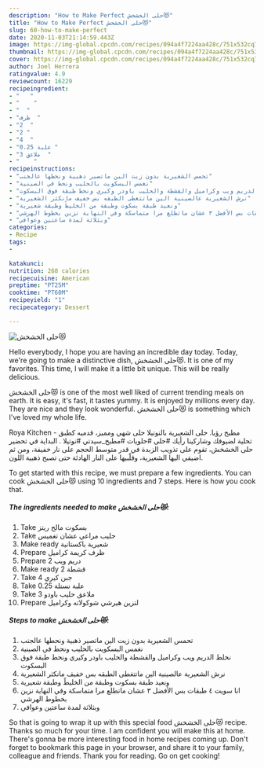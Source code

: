 ```yaml
---
description: "How to Make Perfect حلى الخشخش😻"
title: "How to Make Perfect حلى الخشخش😻"
slug: 60-how-to-make-perfect
date: 2020-11-03T21:14:59.443Z
image: https://img-global.cpcdn.com/recipes/094a4f7224aa428c/751x532cq70/الصورة-الرئيسية-لوصفةحلى-الخشخش😻.jpg
thumbnail: https://img-global.cpcdn.com/recipes/094a4f7224aa428c/751x532cq70/الصورة-الرئيسية-لوصفةحلى-الخشخش😻.jpg
cover: https://img-global.cpcdn.com/recipes/094a4f7224aa428c/751x532cq70/الصورة-الرئيسية-لوصفةحلى-الخشخش😻.jpg
author: Joel Herrera
ratingvalue: 4.9
reviewcount: 16229
recipeingredient:
- "   "
- "    "
- "  "
- "ظرف  "
- "2  "
- "2 "
- "4  "
- "0.25 علبة "
- "3 ملاعق  "
- "    "
recipeinstructions:
- "تحمس الشعيرية بدون زيت الين ماتصير ذهبية ونحطها عالجنب"
- "نغمس البسكويت بالحليب ونحط في الصينية"
- "نخلط الدريم ويب وكراميل والقشطة والحليب باودر وكيري ونحط طبقة فوق البسكوت"
- "نرش الشعيرية عالصينية الين ماتتغطى الطبقه بس خفيف مانكثر الشعيرية"
- "ونعيد طبقة بسكوت وطبقة من الخليطً وطبقة شعيرية"
- "انا سويت ٤ طبقات بس الأفضل ٣ عشان ماتطلع مرا متماسكة وفي النهاية نزين بخطوط الهرشي"
- "وبثلاثة لمدة ساعتين وعوافي"
categories:
- Recipe
tags:
- 

katakunci:  
nutrition: 268 calories
recipecuisine: American
preptime: "PT25M"
cooktime: "PT60M"
recipeyield: "1"
recipecategory: Dessert

---
```



![حلى الخشخش😻](https://img-global.cpcdn.com/recipes/094a4f7224aa428c/751x532cq70/الصورة-الرئيسية-لوصفةحلى-الخشخش😻.jpg)

Hello everybody, I hope you are having an incredible day today. Today, we're going to make a distinctive dish, حلى الخشخش😻. It is one of my favorites. This time, I will make it a little bit unique. This will be really delicious.

حلى الخشخش😻 is one of the most well liked of current trending meals on earth. It is easy, it's fast, it tastes yummy. It is enjoyed by millions every day. They are nice and they look wonderful. حلى الخشخش😻 is something which I've loved my whole life.

Roya Kitchen - مطبخ رؤيا. حلى الشعيرية بالنوتيلا حلى شهي ومميز، قدميه كطبق تحلية لضيوفك وشاركينا رأيك #حلى #حلويات #مطبخ_سيدتي #نوتيلا . البداية في تحضير حلى الخشخش، تقوم على تذويب الزبدة في قدر متوسط الحجم على نار خفيفة، ومن ثم اضيفي اليها الشعيرية، وقلّبيها على النار الهادئة حتى تصبح ذهبية اللون.


To get started with this recipe, we must prepare a few ingredients. You can cook حلى الخشخش😻 using 10 ingredients and 7 steps. Here is how you cook that.

<!--inarticleads1-->

##### The ingredients needed to make حلى الخشخش😻:

1. Take  بسكوت مالح ريتز
1. Take  حليب مراعي عشان تغميس
1. Make ready  شعيرية باكستانية
1. Prepare ظرف كريمة كراميل
1. Prepare 2 دريم ويب
1. Make ready 2 قشطة
1. Take 4 جبن كيري
1. Take 0.25 علبة نستلة
1. Take 3 ملاعق حليب باودو
1. Prepare  لتزين هيرشي شوكولاته وكراميل




<!--inarticleads2-->

##### Steps to make حلى الخشخش😻:

1. تحمس الشعيرية بدون زيت الين ماتصير ذهبية ونحطها عالجنب
1. نغمس البسكويت بالحليب ونحط في الصينية
1. نخلط الدريم ويب وكراميل والقشطة والحليب باودر وكيري ونحط طبقة فوق البسكوت
1. نرش الشعيرية عالصينية الين ماتتغطى الطبقه بس خفيف مانكثر الشعيرية
1. ونعيد طبقة بسكوت وطبقة من الخليطً وطبقة شعيرية
1. انا سويت ٤ طبقات بس الأفضل ٣ عشان ماتطلع مرا متماسكة وفي النهاية نزين بخطوط الهرشي
1. وبثلاثة لمدة ساعتين وعوافي




So that is going to wrap it up with this special food حلى الخشخش😻 recipe. Thanks so much for your time. I am confident you will make this at home. There's gonna be more interesting food in home recipes coming up. Don't forget to bookmark this page in your browser, and share it to your family, colleague and friends. Thank you for reading. Go on get cooking!
